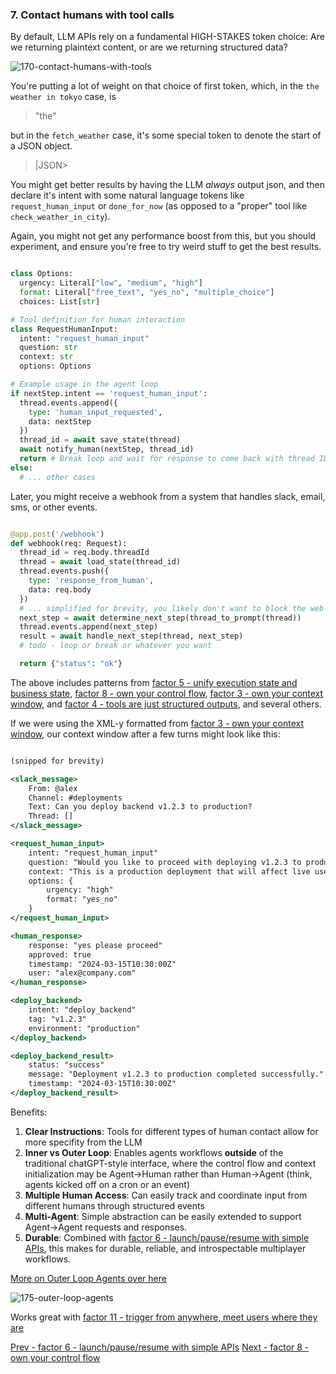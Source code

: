 
### 7. Contact humans with tool calls 

By default, LLM APIs rely on a fundamental HIGH-STAKES token choice: Are we returning plaintext content, or are we returning structured data?

![170-contact-humans-with-tools](https://github.com/humanlayer/12-factor-agents/blob/main/img/170-contact-humans-with-tools.png)

You're putting a lot of weight on that choice of first token, which, in the `the weather in tokyo` case, is

> "the"

but in the `fetch_weather` case, it's some special token to denote the start of a JSON object.

> |JSON>


You might get better results by having the LLM *always* output json, and then declare it's intent with some natural language tokens like `request_human_input` or `done_for_now` (as opposed to a "proper" tool like `check_weather_in_city`). 

Again, you might not get any performance boost from this, but you should experiment, and ensure you're free to try weird stuff to get the best results.

```python

class Options:
  urgency: Literal["low", "medium", "high"]
  format: Literal["free_text", "yes_no", "multiple_choice"]
  choices: List[str]

# Tool definition for human interaction
class RequestHumanInput:
  intent: "request_human_input"
  question: str
  context: str
  options: Options

# Example usage in the agent loop
if nextStep.intent == 'request_human_input':
  thread.events.append({
    type: 'human_input_requested',
    data: nextStep
  })
  thread_id = await save_state(thread)
  await notify_human(nextStep, thread_id)
  return # Break loop and wait for response to come back with thread ID
else:
  # ... other cases
```

Later, you might receive a webhook from a system that handles slack, email, sms, or other events.

```python

@app.post('/webhook')
def webhook(req: Request):
  thread_id = req.body.threadId
  thread = await load_state(thread_id)
  thread.events.push({
    type: 'response_from_human',
    data: req.body
  })
  # ... simplified for brevity, you likely don't want to block the web worker here
  next_step = await determine_next_step(thread_to_prompt(thread))
  thread.events.append(next_step)
  result = await handle_next_step(thread, next_step)
  # todo - loop or break or whatever you want

  return {"status": "ok"}
```

The above includes patterns from [factor 5 - unify execution state and business state](https://github.com/humanlayer/12-factor-agents/blob/main/content/factor-5-unify-execution-state.md), [factor 8 - own your control flow](https://github.com/humanlayer/12-factor-agents/blob/main/content/factor-8-own-your-control-flow.md), [factor 3 - own your context window](https://github.com/humanlayer/12-factor-agents/blob/main/content/factor-3-own-your-context-window.md), and [factor 4 - tools are just structured outputs](https://github.com/humanlayer/12-factor-agents/blob/main/content/factor-4-tools-are-structured-outputs.md), and several others.

If we were using the XML-y formatted from [factor 3 - own your context window](https://github.com/humanlayer/12-factor-agents/blob/main/content/factor-3-own-your-context-window.md), our context window after a few turns might look like this:

```xml

(snipped for brevity)

<slack_message>
    From: @alex
    Channel: #deployments
    Text: Can you deploy backend v1.2.3 to production?
    Thread: []
</slack_message>

<request_human_input>
    intent: "request_human_input"
    question: "Would you like to proceed with deploying v1.2.3 to production?"
    context: "This is a production deployment that will affect live users."
    options: {
        urgency: "high"
        format: "yes_no"
    }
</request_human_input>

<human_response>
    response: "yes please proceed"
    approved: true
    timestamp: "2024-03-15T10:30:00Z"
    user: "alex@company.com"
</human_response>

<deploy_backend>
    intent: "deploy_backend"
    tag: "v1.2.3"
    environment: "production"
</deploy_backend>

<deploy_backend_result>
    status: "success"
    message: "Deployment v1.2.3 to production completed successfully."
    timestamp: "2024-03-15T10:30:00Z"
</deploy_backend_result>
```


Benefits:

1. **Clear Instructions**: Tools for different types of human contact allow for more specifity from the LLM 
2. **Inner vs Outer Loop**: Enables agents workflows **outside** of the traditional chatGPT-style interface, where the control flow and context initialization may be Agent->Human rather than Human->Agent (think, agents kicked off on a cron or an event)
3. **Multiple Human Access**: Can easily track and coordinate input from different humans through structured events
4. **Multi-Agent**: Simple abstraction can be easily extended to support Agent->Agent requests and responses. 
5. **Durable**: Combined with [factor 6 - launch/pause/resume with simple APIs](https://github.com/humanlayer/12-factor-agents/blob/main/content/factor-6-launch-pause-resume.md), this makes for durable, reliable, and introspectable multiplayer workflows.

[More on Outer Loop Agents over here](https://theouterloop.substack.com/p/openais-realtime-api-is-a-step-towards)

![175-outer-loop-agents](https://github.com/humanlayer/12-factor-agents/blob/main/img/175-outer-loop-agents.png)

Works great with [factor 11 - trigger from anywhere, meet users where they are](https://github.com/humanlayer/12-factor-agents/blob/main/content/factor-11-trigger-from-anywhere.md)

[Prev - factor 6 - launch/pause/resume with simple APIs](https://github.com/humanlayer/12-factor-agents/blob/main/content/factor-6-launch-pause-resume.md) [Next - factor 8 - own your control flow](https://github.com/humanlayer/12-factor-agents/blob/main/content/factor-8-own-your-control-flow.md)
